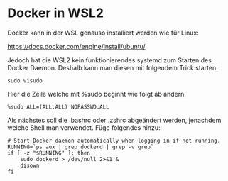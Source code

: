 # Docker in WSL2

Docker kann in der WSL genauso installiert werden wie für Linux:

https://docs.docker.com/engine/install/ubuntu/

Jedoch hat die WSL2 kein funktionierendes systemd zum Starten des Docker Daemon. Deshalb kann man diesen mit folgendem Trick starten:

```
sudo visudo
```

Hier die Zeile welche mit %sudo beginnt wie folgt ab ändern:

```
%sudo ALL=(ALL:ALL) NOPASSWD:ALL
```

Als nächstes soll die .bashrc oder .zshrc abgeändert werden, jenachdem welche Shell man verwendet. Füge folgendes hinzu:

```
# Start Docker daemon automatically when logging in if not running.
RUNNING=`ps aux | grep dockerd | grep -v grep`
if [ -z "$RUNNING" ]; then
    sudo dockerd > /dev/null 2>&1 &
    disown
fi
```